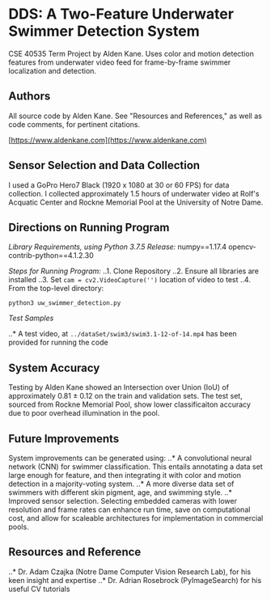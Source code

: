 # DDS: A Two-Feature Underwater Swimmer Detection System

CSE 40535 Term Project by Alden Kane. Uses color and motion detection features from underwater video feed for frame-by-frame swimmer localization and detection.

## Authors

All source code by Alden Kane. See "Resources and References," as well as code comments, for pertinent citations.

[https://www.aldenkane.com](https://www.aldenkane.com)

## Sensor Selection and Data Collection

I used a GoPro Hero7 Black (1920 x 1080 at 30 or 60 FPS) for data collection. I collected approximately 1.5 hours of underwater video at Rolf's Acquatic Center and Rockne Memorial Pool at the University of Notre Dame.

## Directions on Running Program

_Library Requirements, using Python 3.7.5 Release:_
numpy==1.17.4
opencv-contrib-python==4.1.2.30

_Steps for Running Program:_
..1. Clone Repository
..2. Ensure all libraries are installed
..3. Set `cam = cv2.VideoCapture('')` location of video to test
..4. From the top-level directory:
```
python3 uw_swimmer_detection.py
```

_Test Samples_

..* A test video, at `../dataSet/swim3/swim3.1-12-of-14.mp4` has been provided for running the code

## System Accuracy

Testing by Alden Kane showed an Intersection over Union (IoU) of approximately 0.81 ± 0.12 on the train and validation sets. The test set, sourced from Rockne Memorial Pool, show lower classificaiton accuracy due to poor overhead illumination in the pool.

## Future Improvements

System improvements can be generated using:
..* A convolutional neural network (CNN) for swimmer classification. This entails annotating a data set large enough for feature, and then integrating it with color and motion detection in a majority-voting system.
..* A more diverse data set of swimmers with different skin pigment, age, and swimming style.
..* Improved sensor selection. Selecting embedded cameras with lower resolution and frame rates can enhance run time, save on computational cost, and allow for scaleable architectures for implementation in commercial pools.

## Resources and Reference

..* Dr. Adam Czajka (Notre Dame Computer Vision Research Lab), for his keen insight and expertise
..* Dr. Adrian Rosebrock (PyImageSearch) for his useful CV tutorials

